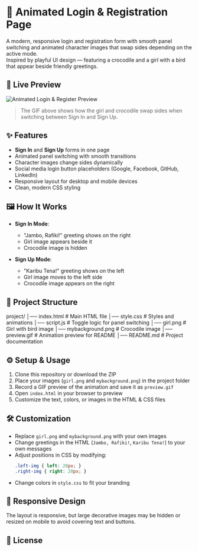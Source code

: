 # 🐊 Animated Login & Registration Page
A modern, responsive login and registration form with smooth panel switching and animated character images that swap sides depending on the active mode.  
Inspired by playful UI design — featuring a crocodile and a girl with a bird that appear beside friendly greetings.

## 🎥 Live Preview
![Animated Login & Register Preview](preview.gif)

> The GIF above shows how the girl and crocodile swap sides when switching between Sign In and Sign Up.

## ✨ Features
- **Sign In** and **Sign Up** forms in one page
- Animated panel switching with smooth transitions
- Character images change sides dynamically
- Social media login button placeholders (Google, Facebook, GitHub, LinkedIn)
- Responsive layout for desktop and mobile devices
- Clean, modern CSS styling

## 🖼️ How It Works
- **Sign In Mode**:
  - "Jambo, Rafiki!" greeting shows on the right
  - Girl image appears beside it
  - Crocodile image is hidden

- **Sign Up Mode**:
  - "Karibu Tena!" greeting shows on the left
  - Girl image moves to the left side
  - Crocodile image appears on the right

## 📂 Project Structure
project/
│── index.html       # Main HTML file
│── style.css        # Styles and animations
│── script.js        # Toggle logic for panel switching
│── girl.png         # Girl with bird image
│── mybackground.png # Crocodile image
│── preview\.gif      # Animation preview for README
│── README.md        # Project documentation

## ⚙️ Setup & Usage
1. Clone this repository or download the ZIP
2. Place your images (`girl.png` and `mybackground.png`) in the project folder
3. Record a GIF preview of the animation and save it as `preview.gif`
4. Open `index.html` in your browser to preview
5. Customize the text, colors, or images in the HTML & CSS files

## 🛠️ Customization
- Replace `girl.png` and `mybackground.png` with your own images
- Change greetings in the HTML (`Jambo, Rafiki!`, `Karibu Tena!`) to your own messages
- Adjust positions in CSS by modifying:
  ```css
  .left-img { left: 20px; }
  .right-img { right: 20px; }


* Change colors in `style.css` to fit your branding

## 📱 Responsive Design

The layout is responsive, but large decorative images may be hidden or resized on mobile to avoid covering text and buttons.


## 📄 License
